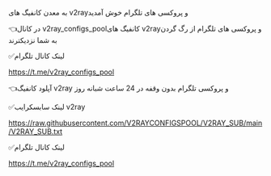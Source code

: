 به معدن کانفیگ های v2rayو پروکسی های تلگرام خوش آمدید

👈در کانال v2ray_configs_poolکانفیگ های v2rayو پروکسی های تلگرام از رگ گردن به شما نزدیکترند

✅لینک کانال تلگرام

https://t.me/v2ray_configs_pool

👈آپلود کانفیگ v2ray و پروکسی تلگرام بدون وقفه در 24 ساعت شبانه روز


✅لینک سابسکرایب v2ray

https://raw.githubusercontent.com/V2RAYCONFIGSPOOL/V2RAY_SUB/main/V2RAY_SUB.txt



✅لینک کانال تلگرام

https://t.me/v2ray_configs_pool
